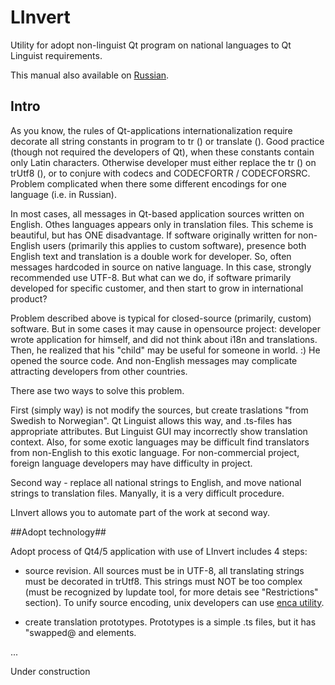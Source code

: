 # LInvert #

Utility for adopt non-linguist Qt program on national languages to Qt Linguist requirements.

This manual also available on [Russian](./README.rus.md).

## Intro ##

As you know, the rules of Qt-applications internationalization require decorate all string constants in program to tr () or translate (). Good practice (though not required the developers of Qt), when these constants contain only Latin characters. Otherwise developer must either replace the tr () on trUtf8 (), or to conjure with codecs and CODECFORTR / CODECFORSRC. Problem complicated when there some different encodings for one language (i.e. in Russian).

In most cases, all messages in Qt-based application sources written on English. Othes languages appears only in translation files. This scheme is beautiful, but has ONE disadvantage. If software originally written for non-English users (primarily this applies to custom software), presence both English text and translation is a double work for developer. So, often messages hardcoded in source on native language. In this case, strongly recommended use UTF-8. But what can we do, if software primarily developed for specific customer, and then start to grow
in international product?

Problem described above is typical for closed-source (primarily, custom) software. But in some cases it may cause in opensource project: developer wrote application for himself, and did not think about i18n and translations. Then, he realized that his "child" may be useful for someone in world. :) He opened the source code. And non-English messages may complicate attracting developers from other countries.

There ase two ways to solve this problem.

First (simply way) is not modify the sources, but create traslations "from Swedish to Norwegian". Qt Linguist allows this way, and .ts-files has appropriate attributes. But Linguist GUI may incorrectly show translation context. Also, for some exotic languages may be difficult find translators from non-English to this exotic language. For non-commercial project, foreign language developers may have difficulty in project.

Second way - replace all national strings to English, and move national strings to translation files. Manyally, it is a very difficult procedure.

LInvert allows you to automate part of the work at second way.

##Adopt technology##

Adopt process of Qt4/5 application with use of LInvert includes 4 steps:

 * source revision. All sources must be in UTF-8, all translating strings must be decorated in trUtf8. This strings must NOT be too complex (must be recognized by lupdate tool, for more detais see "Restrictions" section). To unify source encoding, unix developers can use [enca utility](http://packages.ubuntu.com/ca/source/precise/enca).
 
 * create translation prototypes. Prototypes is a simple .ts files, but it has "swapped@ <source> and <translation> elements.
 
 ...

Under construction
